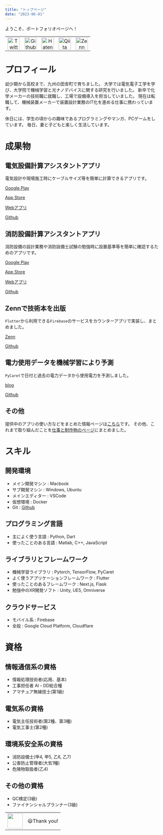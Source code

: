 ```yaml
---
title: "トップページ"
date: "2023-06-01"
---
```




ようこそ、ポートフォリオページへ！

||||||
|:-:|:-:|:-:|:-:|:-:|
|<a href="https://twitter.com/TiuapB1nIiPFQJD"><img src="images/icon_twitter.png" alt="Twitter" width=40></a> |<a href="https://github.com/snova301.html"><img src="images/icon_github.png" alt="Github" width=40></a>|<a href="https://snova301.hatenablog.com/"><img src="images/icon_hatenablog.png" alt="Hatenablog" width=40></a>|<a href="https://qiita.com/snova301"><img src="images/qiita.png" alt="Qiita" width=40></a>|<a href="https://zenn.dev/snova301"><img src="images/zenn.png" alt="Zenn" width=40></a>|


# プロフィール


幼少期から高校まで、九州の田舎町で育ちました。
大学では電気電子工学を学び、大学院で機械学習と光ナノデバイスに関する研究を行いました。
新卒で化学メーカーの技術職に就職し、工場で設備導入を担当していました。
現在は転職して、機械装置メーカーで装置設計業務のIT化を進める仕事に携わっています。

休日には、学生の頃からの趣味であるプログラミングやマンガ、PCゲームをしています。
毎日、妻と子どもと楽しく生活しています。




# 成果物

## 電気設備計算アシスタントアプリ

電気設計や現場施工時にケーブルサイズ等を簡単に計算できるアプリです。

[Google Play](https://play.google.com/store/apps/details?id=com.github.snova301.elec_calculator)

[App Store](https://apps.apple.com/jp/app/%E9%9B%BB%E6%B0%97%E8%A8%AD%E5%82%99%E8%A8%88%E7%AE%97%E3%82%A2%E3%82%B7%E3%82%B9%E3%82%BF%E3%83%B3%E3%83%88/id1632908753)

[Webアプリ](https://ewacdj-3936b.web.app/)

[Github](https://github.com/snova301/elec_calculator)


## 消防設備計算アシスタントアプリ

消防設備の設計業務や消防設備士試験の勉強時に設置基準等を簡単に確認するためのアプリです。

[Google Play](https://play.google.com/store/apps/details?id=com.github.snova301.firefight_equip)

[App Store](https://apps.apple.com/jp/app/%E6%B6%88%E9%98%B2%E8%A8%AD%E5%82%99%E8%A8%88%E7%AE%97%E3%82%A2%E3%82%B7%E3%82%B9%E3%82%BF%E3%83%B3%E3%83%88/id1641889672)

[Webアプリ](https://firefight-equip-app.web.app/)

[Github](https://github.com/snova301/firefight-equip-app)


## Zennで技術本を出版

`Flutter`から利用できる`Firebase`のサービスをカウンターアプリで実装し、まとめました。

[Zenn](https://zenn.dev/snova301/books/6df29a230d681f)

[Github](https://github.com/snova301/counter_firebase)



## 電力使用データを機械学習により予測

`PyCaret`で日付と過去の電力データから使用電力を予測しました。

[blog](https://snova301.hatenablog.com/entry/2022/03/28/182458)

[Github](https://github.com/snova301/UsedElecPred)


## その他

提供中のアプリの使い方などをまとめた情報ページは[こちら](https://snova301.github.io/AppService/)です。
その他、これまで取り組んだことを[仕事と制作物のページ](work)にまとめました。



# スキル

## 開発環境

- メイン開発マシン : Macbook
- サブ開発マシン : Windows, Ubuntu
- メインエディター : VSCode
- 仮想環境 : Docker
- Git : [Github](https://github.com/snova301)


## プログラミング言語

- 主によく使う言語 : Python, Dart
- 使ったことのある言語 : Matlab, C++, JavaScript


## ライブラリとフレームワーク

- 機械学習ライブラリ : Pytorch, TensorFlow, PyCaret
- よく使うアプリケーションフレームワーク : Flutter
- 使ったことのあるフレームワーク : Next.js, Flask
- 勉強中のXR開発ソフト : Unity, UE5, Omniverse


## クラウドサービス

- モバイル系 : Firebase
- 全般 : Google Cloud Platform, Cloudflare



# 資格

## 情報通信系の資格

- 情報処理技術者(応用、基本)
- 工事担任者 AI・DD総合種
- アマチュア無線技士(第1級)

## 電気系の資格

- 電気主任技術者(第2種、第3種)
- 電気工事士(第2種)

## 環境系安全系の資格

- 消防設備士(甲4, 甲5, 乙6, 乙7)
- 公害防止管理者(大気1種)
- 危険物取扱者(乙4)

## その他の資格

- QC検定(3級)
- ファイナンシャルプランナー(3級)




|||
|:--|:--|
|<img src='images/icon.png' width=50>|😃Thank you!|
